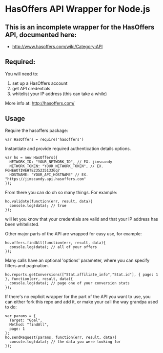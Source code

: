 # HasOffers API Wrapper for Node.js

## This is an incomplete wrapper for the HasOffers API, documented here:

- http://www.hasoffers.com/wiki/Category:API

## Required:

You will need to:

1. set up a HasOffers account
2. get API credentials
3. whitelist your IP address (this can take a while)

More info at: http://hasoffers.com/

## Usage

Require the hasoffers package: 

    var HasOffers = require('hasoffers')

Instantiate and provide required authentication details options. 

    var ho = new HasOffers({
      NETWORK_ID: "YOUR_NETWORK_ID", // EX. jimscandy
      NETWORK_TOKEN: "YOUR_NETWORK_TOKEN", // EX. FGHEWOTIWEHTE2352351336q7
      HOSTNAME: "YOUR_API_HOSTNAME" // EX. "https://jimscandy.api.hasoffers.com"
    });

From there you can do oh so many things. For example:

    ho.validate(function(err, result, data){
      console.log(data); // true
    });

will let you know that your credentials are valid and that your IP address has been whitelisted.

Other major parts of the API are wrapped for easy use, for example:

    ho.offers.findAll(function(err, result, data){
      console.log(data); // all of your offers
    });

Many calls have an optional 'options' parameter, where you can specify filters and pagination.

    ho.reports.getConversions(["Stat.affiliate_info","Stat.id"], { page: 1 }, function(err, result, data){
      console.log(data); // page one of your conversion stats
    });

If there's no explicit wrapper for the part of the API you want to use, you can either fork this repo and add it, or make your call the way grandpa used to do:

    var params = {
      Target: "Goal",
      Method: "findAll",
      page: 1
    };
    ho.sendRequest(params, function(err, result, data){
      console.log(data); // the data you were looking for
    });
